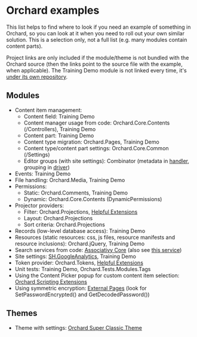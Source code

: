 # Orchard examples



This list helps to find where to look if you need an example of something in Orchard, so you can look at it when you need to roll out your own similar solution. This is a selection only, not a full list (e.g. many modules contain content parts).

Project links are only included if the module/theme is not bundled with the Orchard source (then the links point to the source file with the example, when applicable). The Training Demo module is not linked every time, it's [under its own repository](https://orchardtrainingdemo.codeplex.com/).


## Modules

- Content item management:
	- Content field: Training Demo
	- Content manager usage from code: Orchard.Core.Contents (/Controllers), Training Demo
	- Content part: Training Demo
	- Content type migration: Orchard.Pages, Training Demo
	- Content type/content part settings: Orchard.Core.Common (/Settings)
	- Editor groups (with site settings): Combinator (metadata in [handler](https://combinator.codeplex.com/SourceControl/latest#Handlers/CombinatorSettingsPartHandler.cs), grouping in [driver](https://combinator.codeplex.com/SourceControl/latest#Drivers/CombinatorSettingsPartDriver.cs))
- Events: Training Demo
- File handling: Orchard.Media, Training Demo
- Permissions:
	- Static: Orchard.Comments, Training Demo
	- Dynamic: Orchard.Core.Contents (DynamicPermissions)
- Projector providers:
	- Filter: Orchard.Projections, [Helpful Extensions](https://helpfulextensions.codeplex.com/SourceControl/latest#Extensions/Projections/)
	- Layout: Orchard.Projections
	- Sort criteria: Orchard.Projections
- Records (low-level database access): Training Demo
- Resources (static resources: css, js files, resource manifests and resource inclusions): Orchard.jQuery, Training Demo
- Search services from code: [Associativy Core](https://associativycore.codeplex.com/SourceControl/latest#Services/StandardNodeManager.cs) (also see [this service](https://associativycore.codeplex.com/SourceControl/latest#Services/NodeIndexingService.cs))
- Site settings: [SH.GoogleAnalytics](https://github.com/ScharfHoldings/SH.GoogleAnalytics), Training Demo
- Token provider: Orchard.Tokens, [Helpful Extensions](https://helpfulextensions.codeplex.com/SourceControl/latest#Extensions/Tokens/)
- Unit tests: Training Demo, Orchard.Tests.Modules.Tags
- Using the Content Picker popup for custom content item selection: [Orchard Scripting Extensions](https://orchardscriptingext.codeplex.com/SourceControl/latest#Views/ScriptPicker.cshtml)
- Using symmetric encryption: [External Pages](https://orchardexternalpages.codeplex.com/SourceControl/latest#Models/BitbucketRepositoryDataRecord.cs) (look for SetPasswordEncrypted() and GetDecodedPassword())


## Themes

- Theme with settings: [Orchard Super Classic Theme](https://orchardsuperclassic.codeplex.com/)